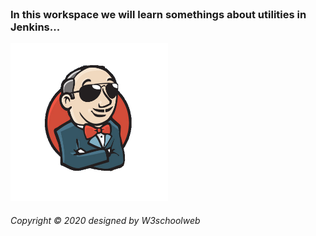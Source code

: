 <head>
    <link rel="stylesheet" href="https://stackpath.bootstrapcdn.com/bootstrap/4.5.2/css/bootstrap.min.css">
    <script src="https://code.jquery.com/jquery-3.5.1.slim.min.js"></script>
    <script src="https://cdn.jsdelivr.net/npm/popper.js@1.16.1/dist/umd/popper.min.js"></script>
    <script src="https://stackpath.bootstrapcdn.com/bootstrap/4.5.2/js/bootstrap.min.js"></script>
</head>

<br>

### In this workspace we will learn somethings about utilities in Jenkins...

<img style="margin-left: auto; margin-right: auto; width: 50%" src="../utils/assets/jenkins.png" style="width: 300px">

<br>

<div class="container text-center">
    <a href="#" class="instagram"></a>
    <a href="#" class="twitter"></a>
    <a href="#" class="linkedin"></a>
    <a href="#" class="github"></a>
    <h6 class="m-0 mt-4 text-center text-white text-capitalize">Copyright &copy; 2020 designed by W3schoolweb</h6>
</div>